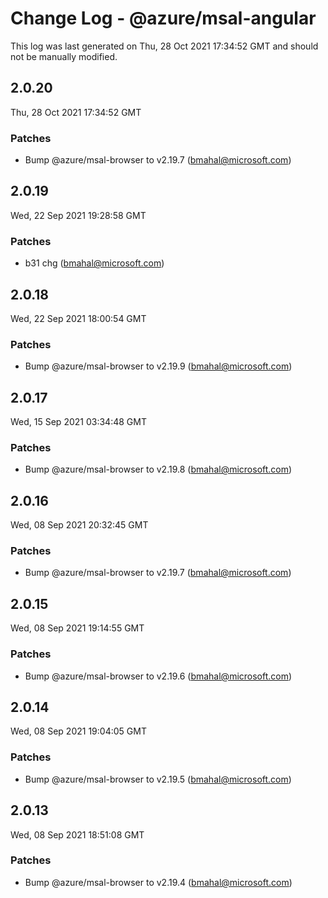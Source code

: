 # Change Log - @azure/msal-angular

This log was last generated on Thu, 28 Oct 2021 17:34:52 GMT and should not be manually modified.

<!-- Start content -->

## 2.0.20

Thu, 28 Oct 2021 17:34:52 GMT

### Patches

- Bump @azure/msal-browser to v2.19.7 (bmahal@microsoft.com)

## 2.0.19

Wed, 22 Sep 2021 19:28:58 GMT

### Patches

- b31 chg (bmahal@microsoft.com)

## 2.0.18

Wed, 22 Sep 2021 18:00:54 GMT

### Patches

- Bump @azure/msal-browser to v2.19.9 (bmahal@microsoft.com)

## 2.0.17

Wed, 15 Sep 2021 03:34:48 GMT

### Patches

- Bump @azure/msal-browser to v2.19.8 (bmahal@microsoft.com)

## 2.0.16

Wed, 08 Sep 2021 20:32:45 GMT

### Patches

- Bump @azure/msal-browser to v2.19.7 (bmahal@microsoft.com)

## 2.0.15

Wed, 08 Sep 2021 19:14:55 GMT

### Patches

- Bump @azure/msal-browser to v2.19.6 (bmahal@microsoft.com)

## 2.0.14

Wed, 08 Sep 2021 19:04:05 GMT

### Patches

- Bump @azure/msal-browser to v2.19.5 (bmahal@microsoft.com)

## 2.0.13

Wed, 08 Sep 2021 18:51:08 GMT

### Patches

- Bump @azure/msal-browser to v2.19.4 (bmahal@microsoft.com)
